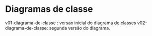 # Diagramas de classe

v01-diagrama-de-classe : versao inicial do diagrama de classes
v02-diagrama-de-classe: segunda versão do diagrama.
